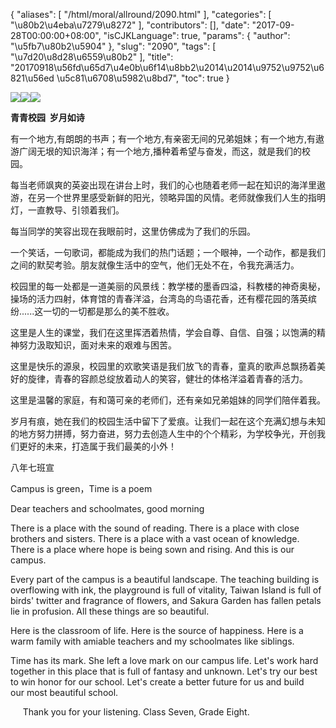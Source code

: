 {
    "aliases": [
        "/html/moral/allround/2090.html"
    ],
    "categories": [
        "\u80b2\u4eba\u7279\u8272"
    ],
    "contributors": [],
    "date": "2017-09-28T00:00:00+08:00",
    "isCJKLanguage": true,
    "params": {
        "author": "\u5fb7\u80b2\u5904"
    },
    "slug": "2090",
    "tags": [
        "\u7d20\u8d28\u6559\u80b2"
    ],
    "title": "20170918\u56fd\u65d7\u4e0b\u6f14\u8bb2\u2014\u2014\u9752\u9752\u6821\u56ed  \u5c81\u6708\u5982\u8bd7",
    "toc": true
}

![](https://cdn.tfls.online/mirror/full/2044f1f26fba6a817efab910886cae7f01055b33.jpg)![](https://cdn.tfls.online/mirror/full/366becdf38d08e1ba70d42545c6a9b1e03d4e1aa.jpg)![](https://cdn.tfls.online/mirror/full/79c280d6dcc61617098787292d379d37feb794a6.jpg)




  





**青青校园  岁月如诗**




有一个地方,有朗朗的书声；有一个地方,有亲密无间的兄弟姐妹；有一个地方,有遨游广阔无垠的知识海洋；有一个地方,播种着希望与奋发，而这，就是我们的校园。




每当老师飒爽的英姿出现在讲台上时，我们的心也随着老师一起在知识的海洋里遨游，在另一个世界里感受新鲜的阳光，领略异国的风情。老师就像我们人生的指明灯，一直教导、引领着我们。




每当同学的笑容出现在我眼前时，这里仿佛成为了我们的乐园。




一个笑话，一句歌词，都能成为我们的热门话题；一个眼神，一个动作，都是我们之间的默契考验。朋友就像生活中的空气，他们无处不在，令我充满活力。




校园里的每一处都是一道美丽的风景线：教学楼的墨香四溢，科教楼的神奇奥秘，操场的活力四射，体育馆的青春洋溢，台湾岛的鸟语花香，还有樱花园的落英缤纷......这一切的一切都是那么的美不胜收。




这里是人生的课堂，我们在这里挥洒着热情，学会自尊、自信、自强；以饱满的精神努力汲取知识，面对未来的艰难与困苦。




这里是快乐的源泉，校园里的欢歌笑语是我们放飞的青春，童真的歌声总飘扬着美好的旋律，青春的容颜总绽放着动人的笑容，健壮的体格洋溢着青春的活力。




这里是温馨的家庭，有和蔼可亲的老师们，还有亲如兄弟姐妹的同学们陪伴着我。




岁月有痕，她在我们的校园生活中留下了爱痕。让我们一起在这个充满幻想与未知的地方努力拼搏，努力奋进，努力去创造人生中的个个精彩，为学校争光，开创我们更好的未来，打造属于我们最美的小外！









八年七班宣





























Campus is green，Time is a poem 









Dear teachers and schoolmates, good morning




There is a place with the sound of reading. There is a place with close brothers and sisters. There is a place with a vast ocean of knowledge. There is a place where hope is being sown and rising. And this is our campus. 




Every part of the campus is a beautiful landscape. The teaching building is overflowing with ink, the playground is full of vitality, Taiwan Island is full of birds' twitter and fragrance of flowers, and Sakura Garden has fallen petals lie in profusion. All these things are so beautiful.




Here is the classroom of life. Here is the source of happiness. Here is a warm family with amiable teachers and my schoolmates like siblings. 




Time has its mark. She left a love mark on our campus life. Let's work hard together in this place that is full of fantasy and unknown. Let's try our best to win honor for our school. Let's create a better future for us and build our most beautiful school.




     Thank you for your listening. Class Seven, Grade Eight.









                                           




  



